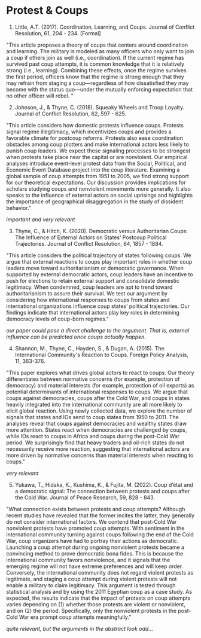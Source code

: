 # Protest & Coups

01. Little, A.T. (2017). Coordination, Learning, and Coups. Journal of Conflict Resolution, 61, 204 - 234. [Formal]

"This article proposes a theory of coups that centers around coordination and learning. The military is modeled as many officers who only want to join a coup if others join as well (i.e., coordination). If the current regime has survived past coup attempts, it is common knowledge that it is relatively strong (i.e., learning). Combining these effects, once the regime survives the first period, officers know that the regime is strong enough that they may refrain from staging a coup—regardless of how dissatisfied they may become with the status quo—under the mutually enforcing expectation that no other officer will rebel. "


02. Johnson, J., & Thyne, C. (2018). Squeaky Wheels and Troop Loyalty. Journal of Conflict Resolution, 62, 597 - 625.

"This article considers how domestic protests influence coups. Protests signal regime illegitimacy, which incentivizes coups and provides a favorable climate for postcoup reforms. Protests also ease coordination obstacles among coup plotters and make international actors less likely to punish coup leaders. We expect these signaling processes to be strongest when protests take place near the capital or are nonviolent. Our empirical analyses introduce event-level protest data from the Social, Political, and Economic Event Database project into the coup literature. Examining a global sample of coup attempts from 1951 to 2005, we find strong support for our theoretical expectations. Our discussion provides implications for scholars studying coups and nonviolent movements more generally. It also speaks to the influence of external actors on social uprisings and highlights the importance of geographical disaggregation in the study of dissident behavior."

*important and very relevant*

03. Thyne, C., & Hitch, K. (2020). Democratic versus Authoritarian Coups: The Influence of External Actors on States’ Postcoup Political Trajectories. Journal of Conflict Resolution, 64, 1857 - 1884.

"This article considers the political trajectory of states following coups. We argue that external reactions to coups play important roles in whether coup leaders move toward authoritarianism or democratic governance. When supported by external democratic actors, coup leaders have an incentive to push for elections to retain external support and consolidate domestic legitimacy. When condemned, coup leaders are apt to trend toward authoritarianism to assure their survival. We test our argument by considering how international responses to coups from states and international organizations influence coup states’ political trajectories. Our findings indicate that international actors play key roles in determining democracy levels of coup-born regimes."

*our paper could pose a direct challenge to the argument. That is, external influence can be predicted once coups actually happen.*

04. Shannon, M., Thyne, C., Hayden, S., & Dugan, A. (2015). The International Community's Reaction to Coups. Foreign Policy Analysis, 11, 363-376.


"This paper explores what drives global actors to react to coups. Our theory differentiates between normative concerns (for example, protection of democracy) and material interests (for example, protection of oil exports) as potential determinants of international responses to coups. We argue that coups against democracies, coups after the Cold War, and coups in states heavily integrated into the international community are all more likely to elicit global reaction. Using newly collected data, we explore the number of signals that states and IOs send to coup states from 1950 to 2011. The analyses reveal that coups against democracies and wealthy states draw more attention. States react when democracies are challenged by coups, while IOs react to coups in Africa and coups during the post-Cold War period. We surprisingly find that heavy traders and oil-rich states do not necessarily receive more reaction, suggesting that international actors are more driven by normative concerns than material interests when reacting to coups."

*very relevant*

05. Yukawa, T., Hidaka, K., Kushima, K., & Fujita, M. (2022). Coup d’état and a democratic signal: The connection between protests and coups after the Cold War. Journal of Peace Research, 59, 828 - 843.

"What connection exists between protests and coup attempts? Although recent studies have revealed that the former incites the latter, they generally do not consider international factors. We contend that post-Cold War nonviolent protests have promoted coup attempts. With sentiment in the international community turning against coups following the end of the Cold War, coup organizers have had to portray their actions as democratic. Launching a coup attempt during ongoing nonviolent protests became a convincing method to prove democratic bona fides. This is because the international community favors nonviolence, and it signals that the emerging regime will not have extreme preferences and will keep order. Conversely, the international community does not regard violent protests as legitimate, and staging a coup attempt during violent protests will not enable a military to claim legitimacy. This argument is tested through statistical analysis and by using the 2011 Egyptian coup as a case study. As expected, the results indicate that the impact of protests on coup attempts varies depending on (1) whether those protests are violent or nonviolent, and on (2) the period. Specifically, only the nonviolent protests in the post-Cold War era prompt coup attempts meaningfully."

*quite relevant, but the arguments in the abstract look odd...*
